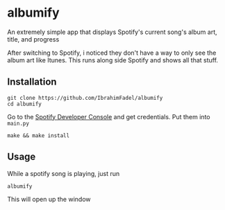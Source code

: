 # albumify
An extremely simple app that displays Spotify's current song's album art, title, and progress

After switching to Spotify, i noticed they don't have a way to only see the album art like Itunes. This runs along side Spotify and shows all that stuff.

## Installation

```
git clone https://github.com/IbrahimFadel/albumify
cd albumify
```

Go to the [Spotify Developer Console](https://developer.spotify.com/console/) and get credentials. Put them into ```main.py```

```
make && make install
```

## Usage

While a spotify song is playing, just run

```
albumify
```

This will open up the window
